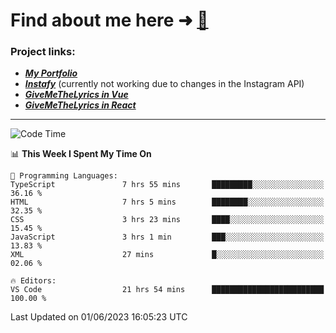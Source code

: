 # Find about me here ➜ [🧑](https://pauabella.dev)

### Project links:
- ***[My Portfolio](https://pauabella.dev)***
- ***[Instafy](https://instafy.me)*** (currently not working due to changes in the Instagram API)
- ***[GiveMeTheLyrics in Vue](https://lyrics.pauabella.dev)***
- ***[GiveMeTheLyrics in React](https://pauabella.dev/GiveMeTheLyrics)***

---
<!--START_SECTION:waka-->
![Code Time](http://img.shields.io/badge/Code%20Time-2%2C190%20hrs%2043%20mins-blue)

📊 **This Week I Spent My Time On** 

```text
💬 Programming Languages: 
TypeScript               7 hrs 55 mins       █████████░░░░░░░░░░░░░░░░   36.16 % 
HTML                     7 hrs 5 mins        ████████░░░░░░░░░░░░░░░░░   32.35 % 
CSS                      3 hrs 23 mins       ████░░░░░░░░░░░░░░░░░░░░░   15.45 % 
JavaScript               3 hrs 1 min         ███░░░░░░░░░░░░░░░░░░░░░░   13.83 % 
XML                      27 mins             █░░░░░░░░░░░░░░░░░░░░░░░░   02.06 % 

🔥 Editors: 
VS Code                  21 hrs 54 mins      █████████████████████████   100.00 % 
```


 Last Updated on 01/06/2023 16:05:23 UTC
<!--END_SECTION:waka-->
